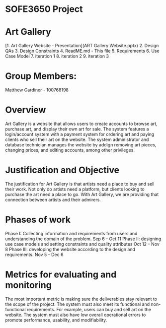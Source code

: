 # SOFE3650 Project
# Art Gallery

[1. Art Gallery Website - Presentation](ART Gallery Website.pptx)
2. Design QAs
3. Design Constraints
4. ReadME.md - This file
5. Requirements
6. Use Case Model
7. iteration 1
8. iteration 2
9. iteration 3

# Group Members:
Matthew Gardiner - 100768198

# Overview
Art Gallery is a website that allows users to create accounts to browse art, purchase art, and display their own art for sale.
The system features a login/account system with a payment system for ordering art and paying clients who sell their art on the website.
The system administrator and database technician manages the website by addign removing art pieces, changing prices, and editing accounts, among other privileges.

# Justification and Objective
The justification for Art Gallery is that artists need a place to buy and sell their work. Not only do artists need a platform, but clients looking to purchase the art need a place to go.
With Art Gallery, we are providing that connection between artists and their admirers.

# Phases of work
Phase I: Collecting information and requirements from users and understanding the domain of the problem. Sep 6 - Oct 11 
Phase II: designing use case models and setting constraints and quality attributes Oct 12 – Nov 8
Phase III: developing the website according to the design and requirements. Nov 5 - Dec 6

# Metrics for evaluating and monitoring
The most important metric is making sure the deliverables stay relevant to the scope of the project. 
The system must also meet its functional and non-functional requirements. For example, users can buy and sell art on the website. 
The system must also have low overall operational errors to promote performance, usability, and modifiability.